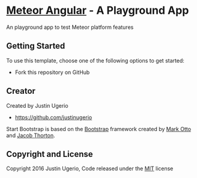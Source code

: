 # [Meteor Angular](http://www.angular-meteor.com) - A Playground App

An playground app to test Meteor platform features

## Getting Started

To use this template, choose one of the following options to get started:

* Fork this repository on GitHub

## Creator

Created by Justin Ugerio

* https://github.com/justinugerio

Start Bootstrap is based on the [Bootstrap](http://getbootstrap.com/) framework created by [Mark Otto](https://twitter.com/mdo) and [Jacob Thorton](https://twitter.com/fat).

## Copyright and License

Copyright 2016 Justin Ugerio, Code released under the [MIT](https://opensource.org/licenses/MIT) license
